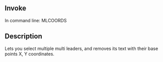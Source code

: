 ## Invoke

In command line: MLCOORDS

## Description

Lets you select multiple multi leaders, and removes its text with their base points X, Y coordinates.
